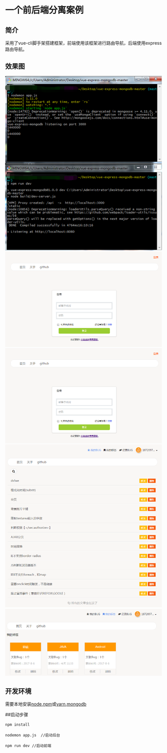 # 一个前后端分离案例

## 简介
采用了vue-cli脚手架搭建框架，前端使用该框架进行路由导航，后端使用express路由导航。

## 效果图
![demo](./demo/start.png)
![demo](./demo/login.png)
![demo](./demo/login.png)
![demo](./demo/bug.png)
![demo](./demo/tag.png)


## 开发环境
需要本地安装[node](https://nodejs.org/en/),[npm](https://www.npmjs.com/)或[yarn](https://yarnpkg.com/),[mongodb](https://www.mongodb.com/)

##启动步骤
```bash
npm install 

nodemon app.js  //启动后台

npm run dev //启动前端
```
